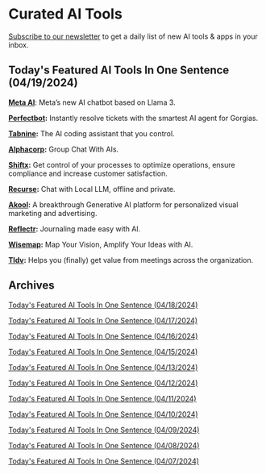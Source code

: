 # Curated AI Tools

[Subscribe to our newsletter](https://curatedaitools.substack.com/) to get a daily list of new AI tools & apps in your inbox.

## Today's Featured AI Tools In One Sentence (04/19/2024)

**[Meta AI](https://www.meta.ai/)**: Meta’s new AI chatbot based on Llama 3.

**[Perfectbot](https://perfectbot.ai/):** Instantly resolve tickets with the smartest AI agent for Gorgias.

**[Tabnine](https://www.tabnine.com/):** The AI coding assistant that you control.

**[Alphacorp](https://alphacorp.ai/):** Group Chat With AIs.

**[Shiftx](https://shiftx.com/):** Get control of your processes to optimize operations, ensure compliance and increase customer satisfaction.

**[Recurse](https://recurse.chat/):** Chat with Local LLM, offline and private.

**[Akool](https://akool.com/):** A breakthrough Generative AI platform for personalized visual marketing and advertising.

**[Reflectr](https://www.reflectr.ai/):** Journaling made easy with AI.

**[Wisemap](https://wisemap.ai/):** Map Your Vision, Amplify Your Ideas with AI.

**[Tldv](https://tldv.io/):** Helps you (finally) get value from meetings across the organization.

## Archives

[Today's Featured AI Tools In One Sentence (04/18/2024)](https://curatedaitools.substack.com/p/todays-featured-ai-tools-in-one-sentence-554)

[Today's Featured AI Tools In One Sentence (04/17/2024)](https://curatedaitools.substack.com/p/todays-featured-ai-tools-in-one-sentence-a82)

[Today's Featured AI Tools In One Sentence (04/16/2024)](https://curatedaitools.substack.com/p/todays-featured-ai-tools-in-one-sentence-21e)

[Today's Featured AI Tools In One Sentence (04/15/2024)](https://curatedaitools.substack.com/p/todays-featured-ai-tools-in-one-sentence-d3a)

[Today's Featured AI Tools In One Sentence (04/13/2024)](https://curatedaitools.substack.com/p/todays-featured-ai-tools-in-one-sentence-c1f)

[Today's Featured AI Tools In One Sentence (04/12/2024)](https://curatedaitools.substack.com/p/todays-featured-ai-tools-in-one-sentence-a91)

[Today's Featured AI Tools In One Sentence (04/11/2024)](https://curatedaitools.substack.com/p/todays-featured-ai-tools-in-one-sentence-0a9)

[Today's Featured AI Tools In One Sentence (04/10/2024)](https://curatedaitools.substack.com/p/todays-featured-ai-tools-in-one-sentence-288)

[Today's Featured AI Tools In One Sentence (04/09/2024)](https://curatedaitools.substack.com/p/todays-featured-ai-tools-in-one-sentence-1a0)

[Today's Featured AI Tools In One Sentence (04/08/2024)](https://curatedaitools.substack.com/p/todays-featured-ai-tools-in-one-sentence-d81)

[Today's Featured AI Tools In One Sentence (04/07/2024)](https://curatedaitools.substack.com/p/todays-featured-ai-tools-in-one-sentence)
